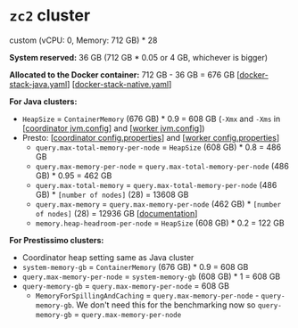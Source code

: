# `zc2` cluster
custom (vCPU: 0, Memory: 712 GB) * 28

**System reserved:** 36 GB (712 GB * 0.05 or 4 GB, whichever is bigger)

**Allocated to the Docker container:** 712 GB - 36 GB = 676 GB [[docker-stack-java.yaml](docker-stack-java.yaml)] [[docker-stack-native.yaml](docker-stack-native.yaml)]

**For Java clusters:**
* `HeapSize` = `ContainerMemory` (676 GB) * 0.9 = 608 GB (`-Xmx` and `-Xms` in [[coordinator jvm.config](coordinator/jvm.config)] and [[worker jvm.config](workers/jvm.config)])
* Presto: [[coordinator config.properties](coordinator/config.properties)] and [[worker config.properties](worker/config.properties)]
  * `query.max-total-memory-per-node` = `HeapSize` (608 GB) * 0.8 = 486 GB
  * `query.max-memory-per-node` = `query.max-total-memory-per-node` (486 GB) * 0.95 = 462 GB
  * `query.max-total-memory` = `query.max-total-memory-per-node` (486 GB) * `[number of nodes]` (28) = 13608 GB
  * `query.max-memory` = `query.max-memory-per-node` (462 GB) * `[number of nodes]` (28) = 12936 GB [[documentation](https://prestodb.io/docs/current/admin/properties.html#memory-management-properties)]
  * `memory.heap-headroom-per-node` = `HeapSize` (608 GB) * 0.2 = 122 GB

**For Prestissimo clusters:**
* Coordinator heap setting same as Java cluster
* `system-memory-gb` = `ContainerMemory` (676 GB) * 0.9 = 608 GB
* `query.max-memory-per-node` = `system-memory-gb` (608 GB) * 1 = 608 GB
* `query-memory-gb` = `query.max-memory-per-node` = 608 GB
  * `MemoryForSpillingAndCaching` = `query.max-memory-per-node` - `query-memory-gb`. We don't need this for the benchmarking now so `query-memory-gb` = `query.max-memory-per-node`
